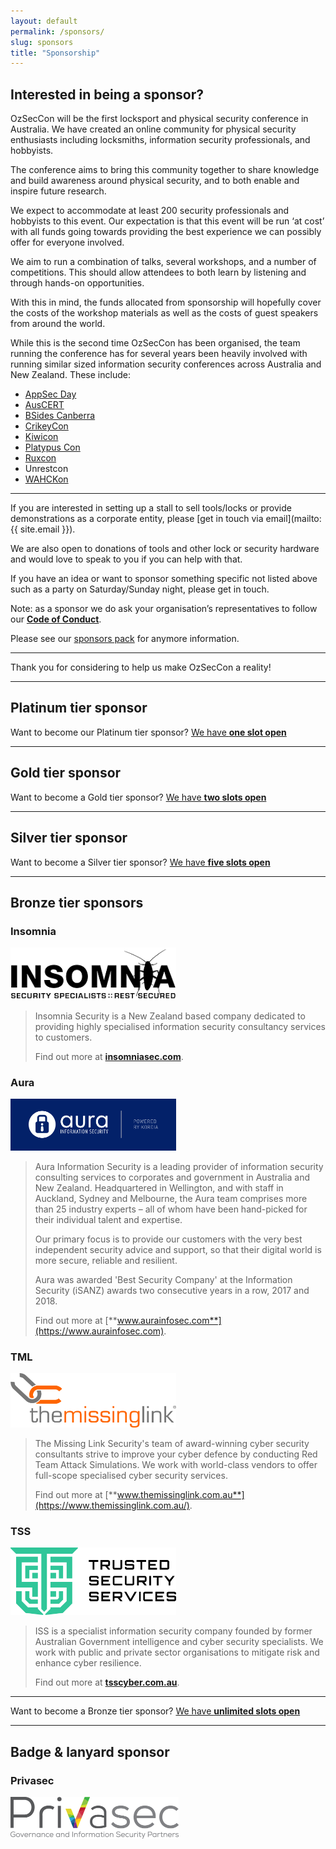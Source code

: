 ```yaml
---
layout: default
permalink: /sponsors/
slug: sponsors
title: "Sponsorship"
---
```


## Interested in being a sponsor?

OzSecCon will be the first locksport and physical security conference in Australia. We have created an online community for physical security enthusiasts including locksmiths, information security professionals, and hobbyists.

The conference aims to bring this community together to share knowledge and build awareness around physical security, and to both enable and inspire future research.

We expect to accommodate at least 200 security professionals and hobbyists to this event. Our expectation is that this event will be run ‘at cost’ with all funds going towards providing the best experience we can possibly offer for everyone involved.

We aim to run a combination of talks, several workshops, and a number of competitions. This should allow attendees to both learn by listening and through hands-on opportunities.

With this in mind, the funds allocated from sponsorship will hopefully cover the costs of the workshop materials as well as the costs of guest speakers from around the world.

While this is the second time OzSecCon has been organised, the team running the conference has for several years been heavily involved with running similar sized information security conferences across Australia and New Zealand. These include:

- [AppSec Day](https://www.eventbrite.com.au/e/owasp-melbourne-appsec-day-tickets-27378844862#)
- [AusCERT](https://conference.auscert.org.au/)
- [BSides Canberra](http://bsidesau.com.au/)
- [CrikeyCon](https://www.crikeycon.com/)
- [Kiwicon](https://kiwicon.org/)
- [Platypus Con](https://letsjusthackshit.org/platypuscon2016.html)
- [Ruxcon](https://ruxcon.org.au/)
- Unrestcon
- [WAHCKon](https://wahckon.org.au/)

***

If you are interested in setting up a stall to sell tools/locks or provide demonstrations as a corporate entity, please [get in touch via email](mailto:{{ site.email }}).

We are also open to donations of tools and other lock or security hardware and would love to speak to you if you can help with that.

If you have an idea or want to sponsor something specific not listed above such as a party on Saturday/Sunday night, please get in touch.

Note: as a sponsor we do ask your organisation’s representatives to follow our [**Code of Conduct**](/conduct/).

Please see our [sponsors pack](/OzSecCon2019SponsorPack.pdf) for anymore information.

***

Thank you for considering to help us make OzSecCon a reality!

***

## Platinum tier sponsor

Want to become our Platinum tier sponsor? [We have **one slot open**](#platinum-tier)

***

## Gold tier sponsor

Want to become a Gold tier sponsor? [We have **two slots open**](#gold-tier)

***

## Silver tier sponsor

Want to become a Silver tier sponsor? [We have **five slots open**](#silver-tier)

***

## Bronze tier sponsors

### Insomnia

<a class="logo" href="https://www.insomniasec.com/"><img src="/images/sponsors/insomnia-logo.png" alt="Insomnia Security logo" width="265" /></a>

> Insomnia Security is a New Zealand based company dedicated to providing highly specialised information security consultancy services to customers.
>
> Find out more at [**insomniasec.com**](https://www.insomniasec.com).

### Aura

<a class="logo" href="https://www.aurainfosec.com/"><img src="/images/sponsors/aura.jpg" alt="Aura Information Security Logo" width="265" /></a>

> Aura Information Security is a leading provider of information security consulting services to corporates and government in Australia and New Zealand.
>Headquartered in Wellington, and with staff in Auckland, Sydney and Melbourne, the Aura team comprises more than 25 industry experts – all of whom have been hand-picked for their individual talent and expertise.
>
> Our primary focus is to provide our customers with the very best independent security advice and support, so that their digital world is more secure, reliable and resilient.
>
>Aura was awarded 'Best Security Company' at the Information Security (iSANZ) awards two consecutive years in a row, 2017 and 2018.
>
>Find out more at [**www.aurainfosec.com**](https://www.aurainfosec.com).


### TML

<a class="logo" href="https://www.themissinglink.com.au/"><img src="/images/sponsors/tml.png" alt="The Missing Link Logo" width="265" /></a>

> The Missing Link Security's team of award-winning cyber security consultants strive to improve your cyber defence by conducting Red Team Attack Simulations. We work with world-class vendors to offer full-scope specialised cyber security services.
>
>Find out more at [**www.themissinglink.com.au**](https://www.themissinglink.com.au/).


### TSS

<a class="logo" href="https://www.tsscyber.com.au/"><img src="/images/sponsors/tss-logo.png" alt="TSS logo" width="265" /></a>

> ISS is a specialist information security company founded by former Australian Government intelligence and cyber security specialists. We work with public and private sector organisations to mitigate risk and enhance cyber resilience.
>
> Find out more at [**tsscyber.com.au**](https://www.tsscyber.com.au/).


***

Want to become a Bronze tier sponsor? [We have **unlimited slots open**](#bronze-tier)

***

## Badge & lanyard sponsor

### Privasec

<a class="logo" href="http://privasec.com.au/"><img src="/images/sponsors/privasec-logo.png" alt="Privasec logo" width="269" height="67" /></a>


